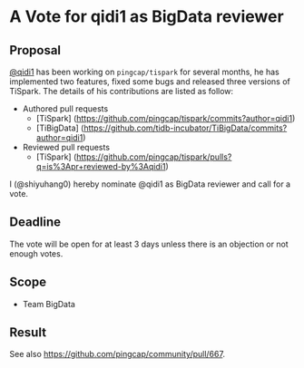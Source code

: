 # A Vote for qidi1 as BigData reviewer

## Proposal

[@qidi1](https://github.com/tomato) has been working on `pingcap/tispark` for several months, he has implemented two features, fixed some bugs and released three versions of TiSpark. The details of his contributions are listed as follow:

* Authored pull requests
    * [TiSpark] (https://github.com/pingcap/tispark/commits?author=qidi1)
    * [TiBigData] (https://github.com/tidb-incubator/TiBigData/commits?author=qidi1)
* Reviewed pull requests
    * [TiSpark] (https://github.com/pingcap/tispark/pulls?q=is%3Apr+reviewed-by%3Aqidi1)

I (@shiyuhang0) hereby nominate @qidi1 as BigData reviewer and call for a vote.

## Deadline

The vote will be open for at least 3 days unless there is an objection or not enough votes.

## Scope

* Team BigData

## Result

See also https://github.com/pingcap/community/pull/667.
